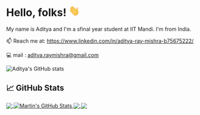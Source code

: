 # Hello, folks! <img src="https://raw.githubusercontent.com/adityaray7/adityaray7/main/wave.gif" width="30px" height="30px" />

My name is Aditya and I'm a sfinal year student at IIT Mandi. I'm from India.


📫 Reach me at: https://www.linkedin.com/in/aditya-ray-mishra-b75675222/

:computer: mail : aditya.raymishra@gmail.com
<!--
**adityaray7/adityaray7** is a ✨ _special_ ✨ repository because its `README.md` (this file) appears on your GitHub profile.

Here are some ideas to get you started:

- 🔭 I’m currently working on ...
- 🌱 I’m currently learning ...
- 👯 I’m looking to collaborate on ...
- 🤔 I’m looking for help with ...
- 💬 Ask me about ...
- 📫 How to reach me: ...
- 😄 Pronouns: ...
- ⚡ Fun fact: ...
-->
![Aditya's GitHub stats](https://github-readme-stats.vercel.app/api?username=adityaray7&theme=ocean_dark&show_icons=true)

## &#x1f4c8; GitHub Stats

<a href="https://github.com/adityaray7/adityaray7">
  <img align="center" src="https://github-readme-stats.vercel.app/api/top-langs/?username=adityaray7&hide=java,html,tex&title_color=ffffff&text_color=c9cacc&icon_color=2bbc8a&bg_color=1d1f21&langs_count=3" />
</a>
<a href="https://github.com/adityaray7/adityaray7">
  <img align="center" src="https://github-readme-stats.vercel.app/api?username=adityaray7&show_icons=true&line_height=27&count_private=true&title_color=ffffff&text_color=c9cacc&icon_color=2bbc8a&bg_color=1d1f21" alt="Martin's GitHub Stats" />
</a>

<a href="https://github.com/adityaray7/python-project-blueprint">
  <img align="center" src="https://github-readme-stats.vercel.app/api/pin/?username=adityaray7&repo=GenAIGame&title_color=ffffff&text_color=c9cacc&icon_color=2bbc8a&bg_color=1d1f21" />
</a>


<a href="https://github.com/adityaray7/go-project-blueprint">
  <img align="center" src="https://github-readme-stats.vercel.app/api/pin/?username=adityaray7&repo=phaser-tw-game-ui&title_color=ffffff&text_color=c9cacc&icon_color=2bbc8a&bg_color=1d1f21" />
</a>    
